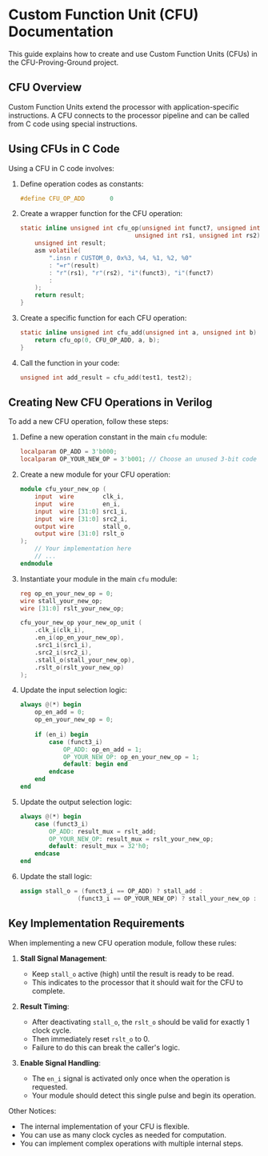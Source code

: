 # Custom Function Unit (CFU) Documentation

This guide explains how to create and use Custom Function Units (CFUs) in the CFU-Proving-Ground project.

## CFU Overview

Custom Function Units extend the processor with application-specific instructions. A CFU connects to the processor pipeline and can be called from C code using special instructions.

## Using CFUs in C Code

Using a CFU in C code involves:

1. Define operation codes as constants:
    ```c
    #define CFU_OP_ADD       0
    ```

1. Create a wrapper function for the CFU operation:
    ```c
    static inline unsigned int cfu_op(unsigned int funct7, unsigned int funct3, 
                                    unsigned int rs1, unsigned int rs2) {
        unsigned int result;
        asm volatile(
            ".insn r CUSTOM_0, 0x%3, %4, %1, %2, %0"
            : "=r"(result)
            : "r"(rs1), "r"(rs2), "i"(funct3), "i"(funct7)
            :
        );
        return result;
    }
    ```

1. Create a specific function for each CFU operation:
    ```c
    static inline unsigned int cfu_add(unsigned int a, unsigned int b) {
        return cfu_op(0, CFU_OP_ADD, a, b);
    }
    ```

1. Call the function in your code:
    ```c
    unsigned int add_result = cfu_add(test1, test2);
    ```

## Creating New CFU Operations in Verilog

To add a new CFU operation, follow these steps:

1. Define a new operation constant in the main `cfu` module:
    ```verilog
    localparam OP_ADD = 3'b000;
    localparam OP_YOUR_NEW_OP = 3'b001; // Choose an unused 3-bit code
    ```

1. Create a new module for your CFU operation:
    ```verilog
    module cfu_your_new_op (
        input  wire        clk_i,
        input  wire        en_i,
        input  wire [31:0] src1_i,
        input  wire [31:0] src2_i,
        output wire        stall_o,
        output wire [31:0] rslt_o
    );
        // Your implementation here
        // ...
    endmodule
    ```

1. Instantiate your module in the main `cfu` module:
    ```verilog
    reg op_en_your_new_op = 0;
    wire stall_your_new_op;
    wire [31:0] rslt_your_new_op;

    cfu_your_new_op your_new_op_unit (
        .clk_i(clk_i),
        .en_i(op_en_your_new_op),
        .src1_i(src1_i),
        .src2_i(src2_i),
        .stall_o(stall_your_new_op),
        .rslt_o(rslt_your_new_op)
    );
    ```

1. Update the input selection logic:
    ```verilog
    always @(*) begin
        op_en_add = 0;
        op_en_your_new_op = 0;
        
        if (en_i) begin
            case (funct3_i)
                OP_ADD: op_en_add = 1;
                OP_YOUR_NEW_OP: op_en_your_new_op = 1;
                default: begin end
            endcase
        end
    end
    ```

1. Update the output selection logic:
    ```verilog
    always @(*) begin
        case (funct3_i)
            OP_ADD: result_mux = rslt_add;
            OP_YOUR_NEW_OP: result_mux = rslt_your_new_op;
            default: result_mux = 32'h0;
        endcase
    end
    ```

1. Update the stall logic:
    ```verilog
    assign stall_o = (funct3_i == OP_ADD) ? stall_add : 
                    (funct3_i == OP_YOUR_NEW_OP) ? stall_your_new_op : 0;
    ```

## Key Implementation Requirements

When implementing a new CFU operation module, follow these rules:

1. **Stall Signal Management**:
   - Keep `stall_o` active (high) until the result is ready to be read.
   - This indicates to the processor that it should wait for the CFU to complete.

1. **Result Timing**:
   - After deactivating `stall_o`, the `rslt_o` should be valid for exactly 1 clock cycle.
   - Then immediately reset `rslt_o` to 0.
   - Failure to do this can break the caller's logic.

1. **Enable Signal Handling**:
   - The `en_i` signal is activated only once when the operation is requested.
   - Your module should detect this single pulse and begin its operation.

Other Notices:

- The internal implementation of your CFU is flexible.
- You can use as many clock cycles as needed for computation.
- You can implement complex operations with multiple internal steps.
